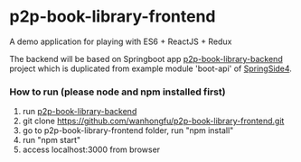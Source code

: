 # p2p-book-library-frontend

A demo application for playing with ES6 + ReactJS + Redux

The backend will be based on Springboot app [p2p-book-library-backend](https://github.com/wanhongfu/p2p-book-library-backend) project which is duplicated from example module 'boot-api' of [SpringSide4](https://github.com/springside/springside4).

### How to run (please node and npm installed first)

1. run [p2p-book-library-backend](https://github.com/wanhongfu/p2p-book-library-backend.git)
2. git clone https://github.com/wanhongfu/p2p-book-library-frontend.git
3. go to p2p-book-library-frontend folder, run "npm install"
4. run "npm start"
5. access localhost:3000 from browser